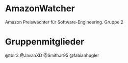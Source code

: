 # AmazonWatcher
Amazon Preiswächter für Software-Engineering. Gruppe 2

# Gruppenmitglieder
@tblr3
@JavanXD
@SmithJr95
@fabianhugler
